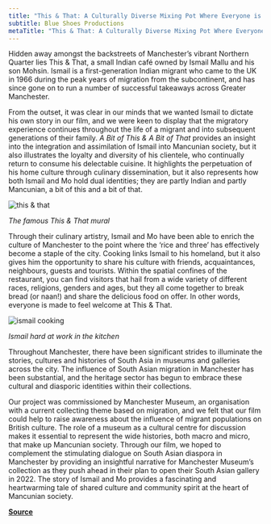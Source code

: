 ```yaml
---
title: "This & That: A Culturally Diverse Mixing Pot Where Everyone is Welcome"
subtitle: Blue Shoes Productions
metaTitle: "This & That: A Culturally Diverse Mixing Pot Where Everyone is Welcome"
---
```


Hidden away amongst the backstreets of Manchester’s vibrant Northern Quarter lies This & That, a small Indian café owned by Ismail Mallu and his son Mohsin. Ismail is a first-generation Indian migrant who came to the UK in 1966 during the peak years of migration from the subcontinent, and has since gone on to run a number of successful takeaways across Greater Manchester.

From the outset, it was clear in our minds that we wanted Ismail to dictate his own story in our film, and we were keen to display that the migratory experience continues throughout the life of a migrant and into subsequent generations of their family. _A Bit of This & A Bit of That_ provides an insight into the integration and assimilation of Ismail into Mancunian society, but it also illustrates the loyalty and diversity of his clientele, who continually return to consume his delectable cuisine. It highlights the perpetuation of his home culture through culinary dissemination, but it also represents how both Ismail and Mo hold dual identities; they are partly Indian and partly Mancunian, a bit of this and a bit of that.

![this & that](https://static.wixstatic.com/media/c1d732_e69d8359412b451aa9c529b232942cf0~mv2.png/v1/fit/w_300,h_300,al_c,q_5/file.png)

_The famous This & That mural_

Through their culinary artistry, Ismail and Mo have been able to enrich the culture of Manchester to the point where the ‘rice and three’ has effectively become a staple of the city. Cooking links Ismail to his homeland, but it also gives him the opportunity to share his culture with friends, acquaintances, neighbours, guests and tourists. Within the spatial confines of the restaurant, you can find visitors that hail from a wide variety of different races, religions, genders and ages, but they all come together to break bread (or naan!) and share the delicious food on offer. In other words, everyone is made to feel welcome at This & That.

![ismail cooking](https://static.wixstatic.com/media/c1d732_5f0b99c270d04bdca22f998819a124ef~mv2.png/v1/fit/w_300,h_300,al_c,q_5/file.png)

_Ismail hard at work in the kitchen_

Throughout Manchester, there have been significant strides to illuminate the stories, cultures and histories of South Asia in museums and galleries across the city. The influence of South Asian migration in Manchester has been substantial, and the heritage sector has begun to embrace these cultural and diasporic identities within their collections.

Our project was commissioned by Manchester Museum, an organisation with a current collecting theme based on migration, and we felt that our film could help to raise awareness about the influence of migrant populations on British culture. The role of a museum as a cultural centre for discussion makes it essential to represent the wide histories, both macro and micro, that make up Mancunian society. Through our film, we hoped to complement the stimulating dialogue on South Asian diaspora in Manchester by providing an insightful narrative for Manchester Museum’s collection as they push ahead in their plan to open their South Asian gallery in 2022. The story of Ismail and Mo provides a fascinating and heartwarming tale of shared culture and community spirit at the heart of Mancunian society.

**[Source](https://www.blueshoesproductions.com/post/this-and-that)**
